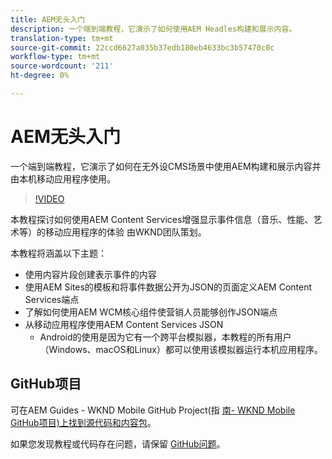 ```yaml
---
title: AEM无头入门
description: 一个端到端教程，它演示了如何使用AEM Headles构建和展示内容。
translation-type: tm+mt
source-git-commit: 22ccd6627a035b37edb180eb4633bc3b57470c0c
workflow-type: tm+mt
source-wordcount: '211'
ht-degree: 0%

---
```



# AEM无头入门

一个端到端教程，它演示了如何在无外设CMS场景中使用AEM构建和展示内容并由本机移动应用程序使用。

>[!VIDEO](https://video.tv.adobe.com/v/28315/?quality=12&learn=on)

本教程探讨如何使用AEM Content Services增强显示事件信息（音乐、性能、艺术等）的移动应用程序的体验 由WKND团队策划。

本教程将涵盖以下主题：

* 使用内容片段创建表示事件的内容
* 使用AEM Sites的模板和将事件数据公开为JSON的页面定义AEM Content Services端点
* 了解如何使用AEM WCM核心组件使营销人员能够创作JSON端点
* 从移动应用程序使用AEM Content Services JSON
   * Android的使用是因为它有一个跨平台模拟器，本教程的所有用户（Windows、macOS和Linux）都可以使用该模拟器运行本机应用程序。

## GitHub项目

可在AEM Guides - WKND Mobile GitHub Project(指 [南- WKND Mobile GitHub项目)上找到源代码和内容包](https://github.com/adobe/aem-guides-wknd-mobile)。

如果您发现教程或代码存在问题，请保留 [GitHub问题](https://github.com/adobe/aem-guides-wknd-mobile/issues)。
